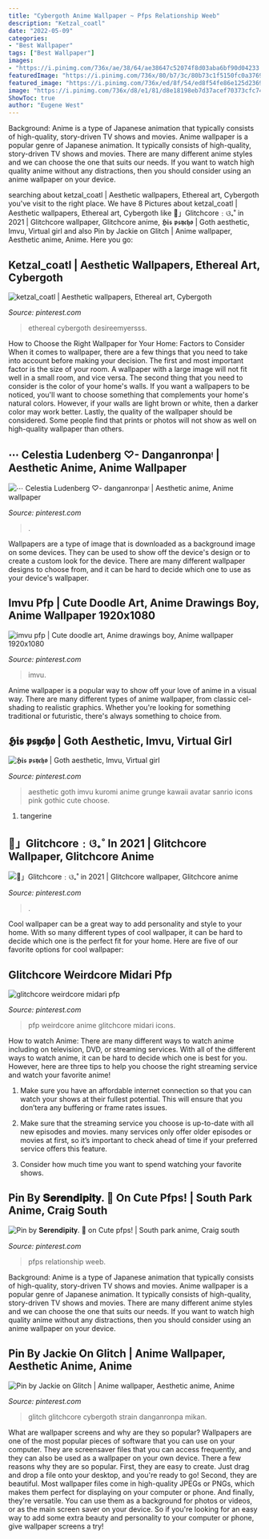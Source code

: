 ```yaml
---
title: "Cybergoth Anime Wallpaper ~ Pfps Relationship Weeb"
description: "Ketzal_coatl"
date: "2022-05-09"
categories:
- "Best Wallpaper"
tags: ["Best Wallpaper"]
images:
- "https://i.pinimg.com/736x/ae/38/64/ae38647c52074f8d03aba6bf90d04233.jpg"
featuredImage: "https://i.pinimg.com/736x/80/b7/3c/80b73c1f5150fc0a3769cc92c4e0d049.jpg"
featured_image: "https://i.pinimg.com/736x/ed/8f/54/ed8f54fe86e125d2369ffb2714349a52.jpg"
image: "https://i.pinimg.com/736x/d8/e1/81/d8e18198eb7d37acef70373cfc74d4b7.jpg"
ShowToc: true
author: "Eugene West"
---
```



Background: Anime is a type of Japanese animation that typically consists of high-quality, story-driven TV shows and movies.
Anime wallpaper is a popular genre of Japanese animation. It typically consists of high-quality, story-driven TV shows and movies. There are many different anime styles and we can choose the one that suits our needs. If you want to watch high quality anime without any distractions, then you should consider using an anime wallpaper on your device.

	

		
searching about ketzal_coatl | Aesthetic wallpapers, Ethereal art, Cybergoth you've visit to the right place. We have 8 Pictures about ketzal_coatl | Aesthetic wallpapers, Ethereal art, Cybergoth like 🥀」Glitchcore﹕ଓ₊˚ in 2021 | Glitchcore wallpaper, Glitchcore anime, 𝕳𝖎𝖘 𝖕𝖘𝖞𝖈𝖍𝖔 | Goth aesthetic, Imvu, Virtual girl and also Pin by Jackie on Glitch | Anime wallpaper, Aesthetic anime, Anime. Here you go:
		
    
## Ketzal_coatl | Aesthetic Wallpapers, Ethereal Art, Cybergoth

<img loading=lazy src="https://i.pinimg.com/736x/80/b7/3c/80b73c1f5150fc0a3769cc92c4e0d049.jpg" onerror="this.onerror=null;this.src='https://tse2.mm.bing.net/th?id=OIP.BoKqcH9GCnWuMvTAiAGiKQHaHZ&amp;pid=15.1';" alt="ketzal_coatl | Aesthetic wallpapers, Ethereal art, Cybergoth">

_Source: pinterest.com_

>ethereal cybergoth desireemyersss. 

	

How to Choose the Right Wallpaper for Your Home: Factors to Consider
When it comes to wallpaper, there are a few things that you need to take into account before making your decision. The first and most important factor is the size of your room. A wallpaper with a large image will not fit well in a small room, and vice versa. 
The second thing that you need to consider is the color of your home's walls. If you want a wallpapers to be noticed, you'll want to choose something that complements your home's natural colors. However, if your walls are light brown or white, then a darker color may work better. 
Lastly, the quality of the wallpaper should be considered. Some people find that prints or photos will not show as well on high-quality wallpaper than others.

    
## ⋯ Celestia Ludenberg ♡- Danganronpaᵎ | Aesthetic Anime, Anime Wallpaper

<img loading=lazy src="https://i.pinimg.com/736x/bc/2f/de/bc2fded5b5a3e28c640a1e40abbcb04d.jpg" onerror="this.onerror=null;this.src='https://tse2.mm.bing.net/th?id=OIP.5RS5fnIBJh48RvKaQauakwHaHa&amp;pid=15.1';" alt="⋯ Celestia Ludenberg ♡- danganronpaᵎ | Aesthetic anime, Anime wallpaper">

_Source: pinterest.com_

>. 

	

Wallpapers are a type of image that is downloaded as a background image on some devices. They can be used to show off the device's design or to create a custom look for the device. There are many different wallpaper designs to choose from, and it can be hard to decide which one to use as your device's wallpaper.

    
## Imvu Pfp | Cute Doodle Art, Anime Drawings Boy, Anime Wallpaper 1920x1080

<img loading=lazy src="https://i.pinimg.com/736x/d8/e1/81/d8e18198eb7d37acef70373cfc74d4b7.jpg" onerror="this.onerror=null;this.src='https://tse2.mm.bing.net/th?id=OIP.inzg9uEcBCuQ6UFMmmEgoAHaHa&amp;pid=15.1';" alt="imvu pfp | Cute doodle art, Anime drawings boy, Anime wallpaper 1920x1080">

_Source: pinterest.com_

>imvu. 

	

Anime wallpaper is a popular way to show off your love of anime in a visual way. There are many different types of anime wallpaper, from classic cel-shading to realistic graphics. Whether you're looking for something traditional or futuristic, there's always something to choice from.

    
## 𝕳𝖎𝖘 𝖕𝖘𝖞𝖈𝖍𝖔 | Goth Aesthetic, Imvu, Virtual Girl

<img loading=lazy src="https://i.pinimg.com/736x/11/a2/a4/11a2a4061381bad40bb916e8fc4dae72.jpg" onerror="this.onerror=null;this.src='https://tse4.mm.bing.net/th?id=OIP.HNNrZWymVPWhBZzec4xWGgHaKL&amp;pid=15.1';" alt="𝕳𝖎𝖘 𝖕𝖘𝖞𝖈𝖍𝖔 | Goth aesthetic, Imvu, Virtual girl">

_Source: pinterest.com_

>aesthetic goth imvu kuromi anime grunge kawaii avatar sanrio icons pink gothic cute choose. 

	

1. tangerine 

    
## 🥀」Glitchcore﹕ଓ₊˚ In 2021 | Glitchcore Wallpaper, Glitchcore Anime

<img loading=lazy src="https://i.pinimg.com/736x/ed/8f/54/ed8f54fe86e125d2369ffb2714349a52.jpg" onerror="this.onerror=null;this.src='https://tse3.mm.bing.net/th?id=OIP.N1ZBJDPpbttJDSCIbkbECQHaHa&amp;pid=15.1';" alt="🥀」Glitchcore﹕ଓ₊˚ in 2021 | Glitchcore wallpaper, Glitchcore anime">

_Source: pinterest.com_

>. 

	

Cool wallpaper can be a great way to add personality and style to your home. With so many different types of cool wallpaper, it can be hard to decide which one is the perfect fit for your home. Here are five of our favorite options for cool wallpaper: 

    
## Glitchcore Weirdcore Midari Pfp

<img loading=lazy src="https://i.pinimg.com/736x/72/bd/6e/72bd6e2e94ff6e04680e04665d705ce2.jpg" onerror="this.onerror=null;this.src='https://tse2.mm.bing.net/th?id=OIP.OlUYxc7RIQe_NgwVzkWoMAHaHa&amp;pid=15.1';" alt="glitchcore weirdcore midari pfp">

_Source: pinterest.com_

>pfp weirdcore anime glitchcore midari icons. 

	

How to watch Anime: There are many different ways to watch anime including on television, DVD, or streaming services.
With all of the different ways to watch anime, it can be hard to decide which one is best for you. However, here are three tips to help you choose the right streaming service and watch your favorite anime!
1. Make sure you have an affordable internet connection so that you can watch your shows at their fullest potential. This will ensure that you don’tera any buffering or frame rates issues.

2. Make sure that the streaming service you choose is up-to-date with all new episodes and movies. many services only offer older episodes or movies at first, so it’s important to check ahead of time if your preferred service offers this feature.

3. Consider how much time you want to spend watching your favorite shows.

    
## Pin By 𝐒𝐞𝐫𝐞𝐧𝐝𝐢𝐩𝐢𝐭𝐲. 🤍 On Cute Pfps! | South Park Anime, Craig South

<img loading=lazy src="https://i.pinimg.com/736x/9f/4f/7f/9f4f7f775cd13a363b6129b65b2a95df.jpg" onerror="this.onerror=null;this.src='https://tse2.mm.bing.net/th?id=OIP.VyXker9CK1sOpXWsu7JHcgHaHa&amp;pid=15.1';" alt="Pin by 𝐒𝐞𝐫𝐞𝐧𝐝𝐢𝐩𝐢𝐭𝐲. 🤍 on Cute pfps! | South park anime, Craig south">

_Source: pinterest.com_

>pfps relationship weeb. 

	

Background: Anime is a type of Japanese animation that typically consists of high-quality, story-driven TV shows and movies.
Anime wallpaper is a popular genre of Japanese animation. It typically consists of high-quality, story-driven TV shows and movies. There are many different anime styles and we can choose the one that suits our needs. If you want to watch high quality anime without any distractions, then you should consider using an anime wallpaper on your device.

    
## Pin By Jackie On Glitch | Anime Wallpaper, Aesthetic Anime, Anime

<img loading=lazy src="https://i.pinimg.com/736x/ae/38/64/ae38647c52074f8d03aba6bf90d04233.jpg" onerror="this.onerror=null;this.src='https://tse1.mm.bing.net/th?id=OIP.woJNVNlMdzoJ_2N9nRKszwHaHa&amp;pid=15.1';" alt="Pin by Jackie on Glitch | Anime wallpaper, Aesthetic anime, Anime">

_Source: pinterest.com_

>glitch glitchcore cybergoth strain danganronpa mikan. 

	

What are wallpaper screens and why are they so popular?
Wallpapers are one of the most popular pieces of software that you can use on your computer. They are screensaver files that you can access frequently, and they can also be used as a wallpaper on your own device. There a few reasons why they are so popular. First, they are easy to create. Just drag and drop a file onto your desktop, and you're ready to go! Second, they are beautiful. Most wallpaper files come in high-quality JPEGs or PNGs, which makes them perfect for displaying on your computer or phone. And finally, they're versatile. You can use them as a background for photos or videos, or as the main screen saver on your device. So if you're looking for an easy way to add some extra beauty and personality to your computer or phone, give wallpaper screens a try!

